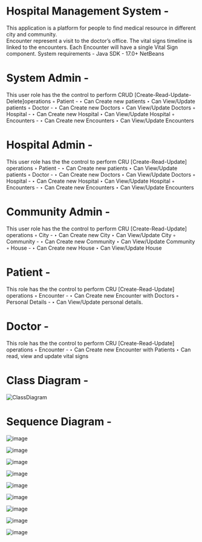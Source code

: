 # Hospital Management System - 
This application is a platform for people to find medical resource in different city and 
community.  
Encounter represent a visit to the doctor’s office. The vital signs timeline is linked to the encounters. Each Encounter will have a single Vital Sign component.
System requirements -
Java SDK - 17.0+
NetBeans 


# System Admin - 

This user role has the the control to perform CRUD [Create-Read-Update-Delete]operations 
	◦ Patient - 
		‣ Can Create new patients
		‣ Can View/Update patients
	◦ Doctor - 
		‣ Can Create new Doctors
		‣ Can View/Update Doctors
	◦ Hospital - 
		‣ Can Create new Hospital
		‣ Can View/Update Hospital
	◦ Encounters - 
		‣ Can Create new Encounters
		‣ Can View/Update Encounters


# Hospital Admin - 

This user role has the the control to perform CRU [Create-Read-Update] operations 
	◦ Patient - 
		‣ Can Create new patients
		‣ Can View/Update patients
	◦ Doctor - 
		‣ Can Create new Doctors
		‣ Can View/Update Doctors
	◦ Hospital - 
		‣ Can Create new Hospital
		‣ Can View/Update Hospital
	◦ Encounters - 
		‣ Can Create new Encounters
		‣ Can View/Update Encounters

# Community Admin - 

This user role has the the control to perform CRU [Create-Read-Update] operations 
	◦ City - 
		‣ Can Create new City
		‣ Can View/Update City
	◦ Community - 
		‣ Can Create new Community
		‣ Can View/Update Community
	◦ House - 
		‣ Can Create new House
		‣ Can View/Update House

# Patient - 

This role has the the control to perform CRU [Create-Read-Update] operations 
	◦ Encounter - 
		‣ Can Create new Encounter with Doctors
	◦ Personal Details - 
		‣ Can View/Update personal details.

# Doctor - 

This role has the the control to perform CRU [Create-Read-Update] operations 
	◦ Encounter - 
		‣ Can Create new Encounter with Patients
		‣ Can read, view and update vital signs
		
		
# Class Diagram -



![ClassDiagram](https://user-images.githubusercontent.com/34863107/198932309-8c57fc1d-5e0b-4591-9432-d612e49db79e.png)

# Sequence Diagram -

![image](https://user-images.githubusercontent.com/34863107/198932867-81e3a5eb-c3d7-4e22-a0d8-b03783b1ef7c.png)

![image](https://user-images.githubusercontent.com/34863107/198932630-d465f66c-2c46-4296-9ad1-baafd7d7638f.png)

![image](https://user-images.githubusercontent.com/34863107/198932709-86103eeb-64a4-439b-8126-370ed2aa1769.png)

![image](https://user-images.githubusercontent.com/34863107/198932742-10eff5ef-9049-4417-a6ac-01faaa26ed93.png)

![image](https://user-images.githubusercontent.com/34863107/198932794-18bdd85a-3e73-4f5d-a382-e00ed2712e24.png)

![image](https://user-images.githubusercontent.com/34863107/198933584-4e36ceb6-c8eb-4a0c-8258-6cd0b5d6ce10.png)

![image](https://user-images.githubusercontent.com/34863107/198933636-5302d628-c419-4a52-a1ba-281b6a22799d.png)

![image](https://user-images.githubusercontent.com/34863107/198933670-a87edc88-66ba-4d45-9c2c-6e55003dffd6.png)

![image](https://user-images.githubusercontent.com/34863107/198933822-58bede3e-7e95-415b-96b9-adccd7938685.png)







	
	
